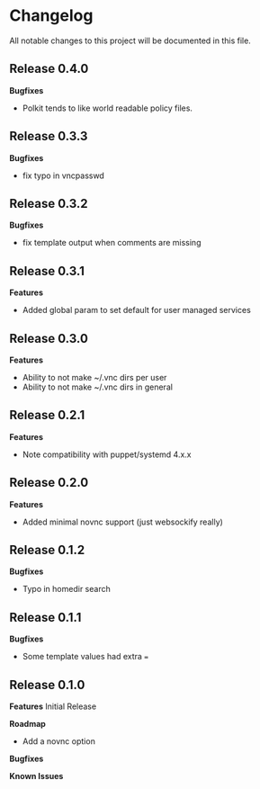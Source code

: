 # Changelog

All notable changes to this project will be documented in this file.

## Release 0.4.0

**Bugfixes**
- Polkit tends to like world readable policy files.

## Release 0.3.3

**Bugfixes**
- fix typo in vncpasswd

## Release 0.3.2

**Bugfixes**
- fix template output when comments are missing

## Release 0.3.1

**Features**
- Added global param to set default for user managed services

## Release 0.3.0

**Features**
- Ability to not make ~/.vnc dirs per user
- Ability to not make ~/.vnc dirs in general

## Release 0.2.1

**Features**
- Note compatibility with puppet/systemd 4.x.x

## Release 0.2.0

**Features**
- Added minimal novnc support (just websockify really)

## Release 0.1.2

**Bugfixes**
- Typo in homedir search

## Release 0.1.1

**Bugfixes**
- Some template values had extra `=`

## Release 0.1.0

**Features**
Initial Release

**Roadmap**
- Add a novnc option

**Bugfixes**

**Known Issues**
